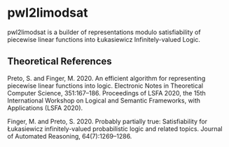 # pwl2limodsat

pwl2limodsat is a builder of representations modulo satisfiability of piecewise linear functions into Łukasiewicz Infinitely-valued Logic.

## Theoretical References

Preto, S. and Finger, M. 2020. An efficient algorithm for representing piecewise linear functions into logic. Electronic Notes
in Theoretical Computer Science, 351:167–186. Proceedings of LSFA 2020, the 15th International Workshop on Logical
and Semantic Frameworks, with Applications (LSFA 2020).

Finger, M. and Preto, S. 2020. Probably partially true: Satisfiability for Łukasiewicz infinitely-valued probabilistic logic and related topics. Journal of Automated Reasoning, 64(7):1269–1286.

